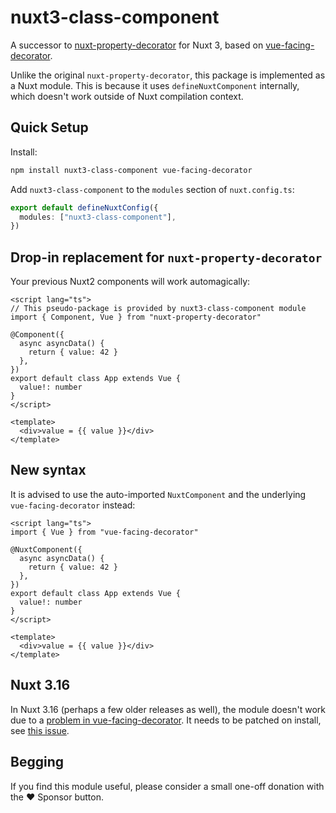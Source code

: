 # nuxt3-class-component

A successor to [nuxt-property-decorator](https://github.com/nuxt-community/nuxt-property-decorator) for Nuxt 3, based on [vue-facing-decorator](https://github.com/facing-dev/vue-facing-decorator).

Unlike the original `nuxt-property-decorator`, this package is implemented as a Nuxt module. This is because it uses `defineNuxtComponent` internally, which doesn't work outside of Nuxt compilation context.

## Quick Setup

Install:

```sh
npm install nuxt3-class-component vue-facing-decorator
```

Add `nuxt3-class-component` to the `modules` section of `nuxt.config.ts`:

```ts
export default defineNuxtConfig({
  modules: ["nuxt3-class-component"],
})
```

## Drop-in replacement for `nuxt-property-decorator`

Your previous Nuxt2 components will work automagically:

```vue
<script lang="ts">
// This pseudo-package is provided by nuxt3-class-component module
import { Component, Vue } from "nuxt-property-decorator"

@Component({
  async asyncData() {
    return { value: 42 }
  },
})
export default class App extends Vue {
  value!: number
}
</script>

<template>
  <div>value = {{ value }}</div>
</template>
```

## New syntax

It is advised to use the auto-imported `NuxtComponent` and the underlying `vue-facing-decorator` instead:

```vue
<script lang="ts">
import { Vue } from "vue-facing-decorator"

@NuxtComponent({
  async asyncData() {
    return { value: 42 }
  },
})
export default class App extends Vue {
  value!: number
}
</script>

<template>
  <div>value = {{ value }}</div>
</template>
```

## Nuxt 3.16

In Nuxt 3.16 (perhaps a few older releases as well), the module doesn't work due to a [problem in vue-facing-decorator](https://github.com/facing-dev/vue-facing-decorator/issues/146). It needs to be patched on install, see [this issue](https://github.com/IlyaSemenov/nuxt3-class-component/issues/1#issuecomment-2830216775).

## Begging

If you find this module useful, please consider a small one-off donation with the ❤️ Sponsor button.

